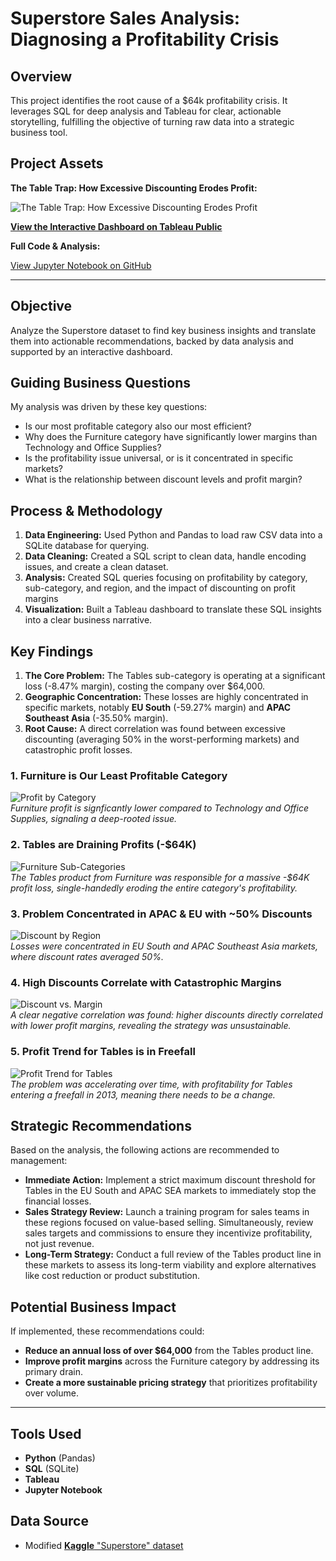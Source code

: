 # Superstore Sales Analysis: Diagnosing a Profitability Crisis

## Overview
This project identifies the root cause of a $64k profitability crisis. It leverages SQL for deep analysis and Tableau for clear, actionable storytelling, fulfilling the objective of turning raw data into a strategic business tool.

## **Project Assets**

**The Table Trap: How Excessive Discounting Erodes Profit:** 

![The Table Trap: How Excessive Discounting Erodes Profit](assets/dashboard_overview.png)

[**View the Interactive Dashboard on Tableau Public**](https://public.tableau.com/views/TheTableTrapHowExcessiveDiscountingErodesProfit/TheTableTrapHowExcessiveDiscountingErodesProfit?:language=en-US&:sid=&:redirect=auth&:display_count=n&:origin=viz_share_link)  

**Full Code & Analysis:** 

[View Jupyter Notebook on GitHub](./analysis/superstore_analysis.ipynb)  

---
## Objective
Analyze the Superstore dataset to find key business insights and translate them into actionable recommendations, backed by data analysis and supported by an interactive dashboard.

## Guiding Business Questions
My analysis was driven by these key questions:
- Is our most profitable category also our most efficient?
- Why does the Furniture category have significantly lower margins than Technology and Office Supplies?
- Is the profitability issue universal, or is it concentrated in specific markets?
- What is the relationship between discount levels and profit margin?

## Process & Methodology
1.  **Data Engineering:** Used Python and Pandas to load raw CSV data into a SQLite database for querying.  
2.  **Data Cleaning:** Created a SQL script to clean data, handle encoding issues, and create a clean dataset.
3.  **Analysis:** Created SQL queries focusing on profitability by category, sub-category, and region, and the impact of discounting on profit margins
4.  **Visualization:** Built a Tableau dashboard to translate these SQL insights into a clear business narrative.

## Key Findings
1.  **The Core Problem:** The Tables sub-category is operating at a significant loss (-8.47% margin), costing the company over $64,000.
2.  **Geographic Concentration:** These losses are highly concentrated in specific markets, notably **EU South** (-59.27% margin) and **APAC Southeast Asia** (-35.50% margin).
3.  **Root Cause:** A direct correlation was found between excessive discounting (averaging 50% in the worst-performing markets) and catastrophic profit losses.

### 1. Furniture is Our Least Profitable Category  
![Profit by Category](assets/profit_by_category.png)  
*Furniture profit is signficantly lower compared to Technology and Office Supplies, signaling a deep-rooted issue.*  

### 2. Tables are Draining Profits (-$64K)  
![Furniture Sub-Categories](assets/furniture_subcategories.png)  
*The Tables product from Furniture was responsible for a massive -$64K profit loss, single-handedly eroding the entire category's profitability.*  

### 3. Problem Concentrated in APAC & EU with ~50% Discounts  
![Discount by Region](assets/discount_by_region.png)  
*Losses were concentrated in EU South and APAC Southeast Asia markets, where discount rates averaged 50%.*  

### 4. High Discounts Correlate with Catastrophic Margins  
![Discount vs. Margin](assets/discount_vs_margin.png)  
*A clear negative correlation was found: higher discounts directly correlated with lower profit margins, revealing the strategy was unsustainable.*  

### 5. Profit Trend for Tables is in Freefall  
![Profit Trend for Tables](assets/profit_trend_tables.png)  
*The problem was accelerating over time, with profitability for Tables entering a freefall in 2013, meaning there needs to be a change.*  

## Strategic Recommendations 
Based on the analysis, the following actions are recommended to management:
- **Immediate Action:** Implement a strict maximum discount threshold for Tables in the EU South and APAC SEA markets to immediately stop the financial losses.
- **Sales Strategy Review:** Launch a training program for sales teams in these regions focused on value-based selling. Simultaneously, review sales targets and commissions to ensure they incentivize profitability, not just revenue.
- **Long-Term Strategy:** Conduct a full review of the Tables product line in these markets to assess its long-term viability and explore alternatives like cost reduction or product substitution.

## Potential Business Impact
If implemented, these recommendations could:
- **Reduce an annual loss of over $64,000** from the Tables product line. 
- **Improve profit margins** across the Furniture category by addressing its primary drain.
- **Create a more sustainable pricing strategy** that prioritizes profitability over volume.

---

## Tools Used
- **Python** (Pandas)
- **SQL** (SQLite)
- **Tableau** 
- **Jupyter Notebook** 

## Data Source
- Modified [**Kaggle** "Superstore" dataset](https://www.kaggle.com/datasets/fatihilhan/global-superstore-dataset/data]) 
